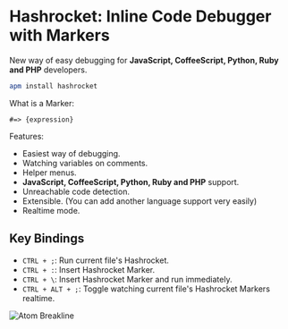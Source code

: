# Hashrocket: Inline Code Debugger with Markers

New way of easy debugging for **JavaScript, CoffeeScript, Python, Ruby and PHP** developers.

```bash
apm install hashrocket
```

What is a Marker:

```
#=> {expression}
```

Features:
  - Easiest way of debugging.
  - Watching variables on comments.
  - Helper menus.
  - **JavaScript, CoffeeScript, Python, Ruby and PHP** support.
  - Unreachable code detection.
  - Extensible. (You can add another language support very easily)
  - Realtime mode.

## Key Bindings

  - `CTRL + ;`: Run current file's Hashrocket.
  - `CTRL + :`: Insert Hashrocket Marker.
  - `CTRL + \`: Insert Hashrocket Marker and run immediately.
  - `CTRL + ALT + ;`: Toggle watching current file's Hashrocket Markers realtime.

![Atom Breakline](https://dl.dropboxusercontent.com/u/20947008/webbox/atom/atom-breakline.gif)
